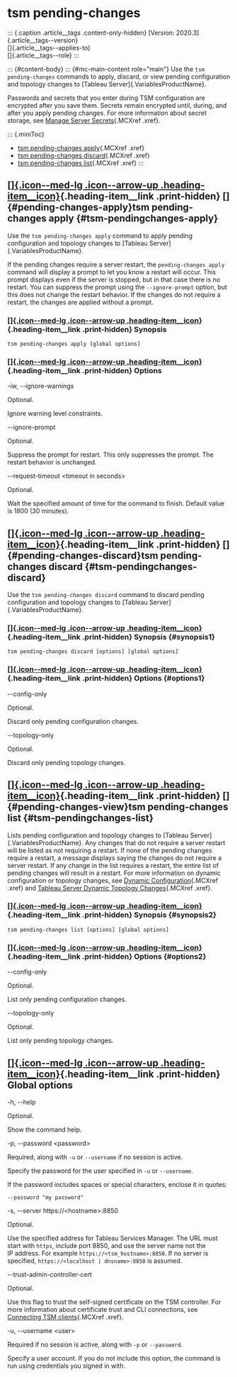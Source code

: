 

tsm pending-changes
===================

::: {.caption .article__tags .content-only-hidden}
[Version: 2020.3]{.article__tags--version}\
[]{.article__tags--applies-to}\
[]{.article__tags--role}
:::

::: {#content-body}
::: {#mc-main-content role="main"}
Use the `tsm pending-changes` commands to apply, discard, or view
pending configuration and topology changes to [Tableau
Server]{.VariablesProductName}.

Passwords and secrets that you enter during TSM configuration are
encrypted after you save them. Secrets remain encrypted until, during,
and after you apply pending changes. For more information about secret
storage, see [Manage Server
Secrets](https://help.tableau.com/current/server/en-us/security_secret_storage.htm#Understa){.MCXref
.xref}.

::: {.miniToc}
-   [tsm pending-changes
    apply](https://help.tableau.com/current/server/en-us/cli_pending-changes.htm#pending-changes-apply){.MCXref
    .xref}
-   [tsm pending-changes
    discard](https://help.tableau.com/current/server/en-us/cli_pending-changes.htm#pending-changes-discard){.MCXref
    .xref}
-   [tsm pending-changes
    list](https://help.tableau.com/current/server/en-us/cli_pending-changes.htm#pending-changes-view){.MCXref
    .xref}
:::

<div>

[[]{.icon--med-lg .icon--arrow-up .heading-item__icon}](https://help.tableau.com/current/server/en-us/cli_pending-changes.htm#){.heading-item__link .print-hidden} []{#pending-changes-apply}tsm pending-changes apply {#tsm-pendingchanges-apply}
----------------------------------------------------------------------------------------------------------------------------------------------------------------------------------------------------------------------

</div>

Use the `tsm pending-changes apply` command to apply pending
configuration and topology changes to [Tableau
Server]{.VariablesProductName}.

If the pending changes require a server restart, the
`pending-changes apply` command will display a prompt to let you know a
restart will occur. This prompt displays even if the server is stopped,
but in that case there is no restart. You can suppress the prompt using
the `--ignore-prompt` option, but this does not change the restart
behavior. If the changes do not require a restart, the changes are
applied without a prompt.

<div>

### [[]{.icon--med-lg .icon--arrow-up .heading-item__icon}](https://help.tableau.com/current/server/en-us/cli_pending-changes.htm#){.heading-item__link .print-hidden} Synopsis

</div>

`tsm pending-changes apply [global options]`

<div>

### [[]{.icon--med-lg .icon--arrow-up .heading-item__icon}](https://help.tableau.com/current/server/en-us/cli_pending-changes.htm#){.heading-item__link .print-hidden} Options

</div>

-iw, \--ignore-warnings

Optional.

Ignore warning level constraints.

\--ignore-prompt

Optional.

Suppress the prompt for restart. This only suppresses the prompt. The
restart behavior is unchanged.

\--request-timeout \<timeout in seconds\>

Optional.

Wait the specified amount of time for the command to finish. Default
value is 1800 (30 minutes).

<div>

[[]{.icon--med-lg .icon--arrow-up .heading-item__icon}](https://help.tableau.com/current/server/en-us/cli_pending-changes.htm#){.heading-item__link .print-hidden} []{#pending-changes-discard}tsm pending-changes discard {#tsm-pendingchanges-discard}
--------------------------------------------------------------------------------------------------------------------------------------------------------------------------------------------------------------------------

</div>

Use the `tsm pending-changes discard` command to discard pending
configuration and topology changes to [Tableau
Server]{.VariablesProductName}.

<div>

### [[]{.icon--med-lg .icon--arrow-up .heading-item__icon}](https://help.tableau.com/current/server/en-us/cli_pending-changes.htm#){.heading-item__link .print-hidden} Synopsis {#synopsis1}

</div>

`tsm pending-changes discard [options] [global options]`

<div>

### [[]{.icon--med-lg .icon--arrow-up .heading-item__icon}](https://help.tableau.com/current/server/en-us/cli_pending-changes.htm#){.heading-item__link .print-hidden} Options {#options1}

</div>

\--config-only

Optional.

Discard only pending configuration changes.

\--topology-only

Optional.

Discard only pending topology changes.

<div>

[[]{.icon--med-lg .icon--arrow-up .heading-item__icon}](https://help.tableau.com/current/server/en-us/cli_pending-changes.htm#){.heading-item__link .print-hidden} []{#pending-changes-view}tsm pending-changes list {#tsm-pendingchanges-list}
--------------------------------------------------------------------------------------------------------------------------------------------------------------------------------------------------------------------

</div>

Lists pending configuration and topology changes to [Tableau
Server]{.VariablesProductName}. Any changes that do not require a server
restart will be listed as not requiring a restart. If none of the
pending changes require a restart, a message displays saying the changes
do not require a server restart. If any change in the list requires a
restart, the entire list of pending changes will result in a restart.
For more information on dynamic configuration or topology changes, see
[Dynamic
Configuration](https://help.tableau.com/current/server/en-us/whatsnew_server.htm#dynamic-config-20-2){.MCXref
.xref} and [Tableau Server Dynamic Topology
Changes](https://help.tableau.com/current/server/en-us/server_process_hot_topo.htm){.MCXref
.xref}.

<div>

### [[]{.icon--med-lg .icon--arrow-up .heading-item__icon}](https://help.tableau.com/current/server/en-us/cli_pending-changes.htm#){.heading-item__link .print-hidden} Synopsis {#synopsis2}

</div>

`tsm pending-changes list [options] [global options]`

<div>

### [[]{.icon--med-lg .icon--arrow-up .heading-item__icon}](https://help.tableau.com/current/server/en-us/cli_pending-changes.htm#){.heading-item__link .print-hidden} Options {#options2}

</div>

\--config-only

Optional.

List only pending configuration changes.

\--topology-only

Optional.

List only pending topology changes.

<div>

[[]{.icon--med-lg .icon--arrow-up .heading-item__icon}](https://help.tableau.com/current/server/en-us/cli_pending-changes.htm#){.heading-item__link .print-hidden} Global options
---------------------------------------------------------------------------------------------------------------------------------------------------------------------------------

</div>

-h, \--help

Optional.

Show the command help.

-p, \--password \<password\>

Required, along with `-u` or `--username` if no session is active.

Specify the password for the user specified in `-u` or `--username`.

If the password includes spaces or special characters, enclose it in
quotes:

`--password "my password"`

-s, \--server https://\<hostname\>:8850

Optional.

Use the specified address for Tableau Services Manager. The URL must
start with `https`, include port 8850, and use the server name not the
IP address. For example `https://<tsm_hostname>:8850`. If no server is
specified, `https://<localhost | dnsname>:8850` is assumed.

\--trust-admin-controller-cert

Optional.

Use this flag to trust the self-signed certificate on the
TSM controller. For more information about certificate trust and
CLI connections, see [Connecting
TSM clients](https://help.tableau.com/current/server/en-us/tsm_overview.htm#Connecti){.MCXref
.xref}.

-u, \--username \<user\>

Required if no session is active, along with `-p` or `--password`.

Specify a user account. If you do not include this option, the command
is run using credentials you signed in with.
